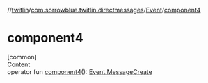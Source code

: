 //[twitlin](../../index.md)/[com.sorrowblue.twitlin.directmessages](../index.md)/[Event](index.md)/[component4](component4.md)



# component4  
[common]  
Content  
operator fun [component4](component4.md)(): [Event.MessageCreate](-message-create/index.md)  



